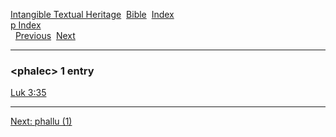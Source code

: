 [Intangible Textual Heritage](../../index)  [Bible](../index) 
[Index](index)   
[p Index](_p_)  
  [Previous](c08472)  [Next](c08474) 

------------------------------------------------------------------------

### &lt;phalec&gt; 1 entry

[Luk 3:35](../kjv/luk003.htm#035)  

------------------------------------------------------------------------

[Next: phallu (1)](c08474)
